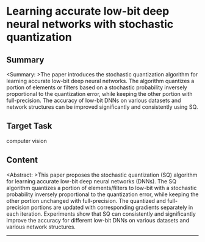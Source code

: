 # Learning accurate low-bit deep neural networks with stochastic quantization

## Summary

<Summary: >The paper introduces the stochastic quantization algorithm for learning accurate low-bit deep neural networks. The algorithm quantizes a portion of elements or filters based on a stochastic probability inversely proportional to the quantization error, while keeping the other portion with full-precision. The accuracy of low-bit DNNs on various datasets and network structures can be improved significantly and consistently using SQ.


## Target Task

computer vision

## Content

<Abstract: >This paper proposes the stochastic quantization (SQ) algorithm for learning accurate low-bit deep neural networks (DNNs). The SQ algorithm quantizes a portion of elements/filters to low-bit with a stochastic probability inversely proportional to the quantization error, while keeping the other portion unchanged with full-precision. The quantized and full-precision portions are updated with corresponding gradients separately in each iteration. Experiments show that SQ can consistently and significantly improve the accuracy for different low-bit DNNs on various datasets and various network structures.



---

